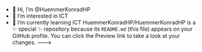 - 👋 Hi, I’m @HuemmerKonradHP
- 👀 I’m interested in ICT
- 🌱 I’m currently learning ICT
HuemmerKonradHP/HuemmerKonradHP is a ✨ special ✨ repository because its `README.md` (this file) appears on your GitHub profile.
You can click the Preview link to take a look at your changes.
--->
